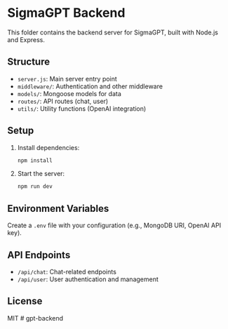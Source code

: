 # SigmaGPT Backend

This folder contains the backend server for SigmaGPT, built with Node.js and Express.

## Structure
- `server.js`: Main server entry point
- `middleware/`: Authentication and other middleware
- `models/`: Mongoose models for data
- `routes/`: API routes (chat, user)
- `utils/`: Utility functions (OpenAI integration)

## Setup
1. Install dependencies:
   ```bash
   npm install
   ```
2. Start the server:
   ```bash
   npm run dev
   ```

## Environment Variables
Create a `.env` file with your configuration (e.g., MongoDB URI, OpenAI API key).

## API Endpoints
- `/api/chat`: Chat-related endpoints
- `/api/user`: User authentication and management

## License
MIT
#   g p t - b a c k e n d  
 